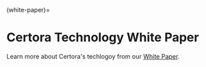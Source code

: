 (white-paper)=
# Certora Technology White Paper

Learn more about Certora's techlogoy from our [White Paper](https://www.certora.com/blog/white-paper).